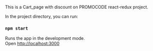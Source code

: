 This is a Cart_page with discount on PROMOCODE react-redux project.  

In the project directory, you can run:

### `npm start`

Runs the app in the development mode.<br />
Open [http://localhost:3000](http://localhost:3000) 
